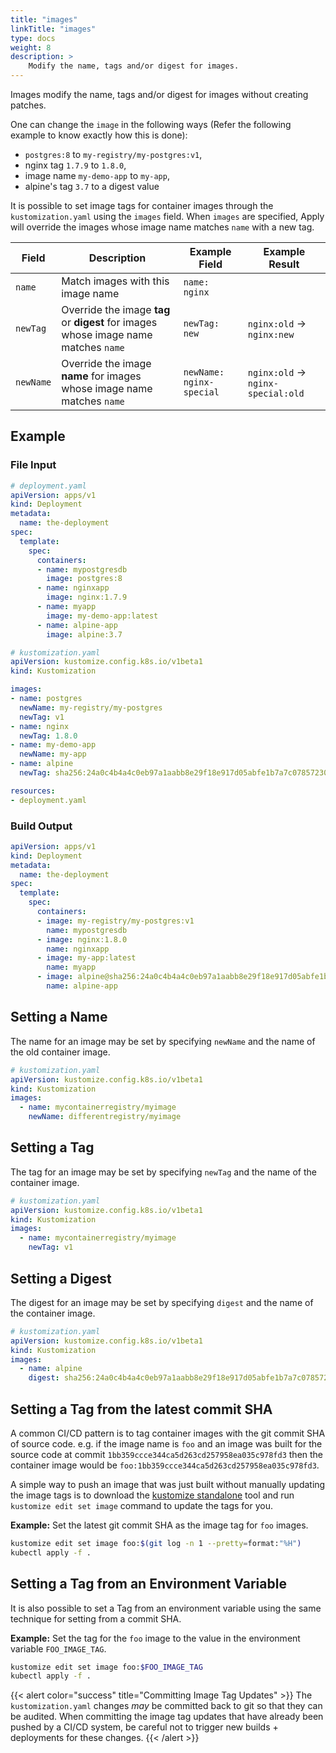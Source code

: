 ```yaml
---
title: "images"
linkTitle: "images"
type: docs
weight: 8
description: >
    Modify the name, tags and/or digest for images.
---
```


Images modify the name, tags and/or digest for images without creating patches. 

One can change the `image` in the following ways (Refer the following example to know exactly how this is done):

- `postgres:8` to `my-registry/my-postgres:v1`,
- nginx tag `1.7.9` to `1.8.0`,
- image name `my-demo-app` to `my-app`,
- alpine's tag `3.7` to a digest value

It is possible to set image tags for container images through
the `kustomization.yaml` using the `images` field.  When `images` are
specified, Apply will override the images whose image name matches `name` with a new
tag.


| Field     | Description                                                              | Example Field | Example Result |
|-----------|--------------------------------------------------------------------------|----------| --- |
| `name`    | Match images with this image name| `name: nginx`| |
| `newTag`  | Override the image **tag** or **digest** for images whose image name matches `name`    | `newTag: new` | `nginx:old` -> `nginx:new` |
| `newName` | Override the image **name** for images whose image name matches `name`   | `newName: nginx-special` | `nginx:old` -> `nginx-special:old` |


## Example

### File Input

```yaml
# deployment.yaml
apiVersion: apps/v1
kind: Deployment
metadata:
  name: the-deployment
spec:
  template:
    spec:
      containers:
      - name: mypostgresdb
        image: postgres:8
      - name: nginxapp
        image: nginx:1.7.9
      - name: myapp
        image: my-demo-app:latest
      - name: alpine-app
        image: alpine:3.7

```

```yaml
# kustomization.yaml
apiVersion: kustomize.config.k8s.io/v1beta1
kind: Kustomization

images:
- name: postgres
  newName: my-registry/my-postgres
  newTag: v1
- name: nginx
  newTag: 1.8.0
- name: my-demo-app
  newName: my-app
- name: alpine
  newTag: sha256:24a0c4b4a4c0eb97a1aabb8e29f18e917d05abfe1b7a7c07857230879ce7d3d3

resources:
- deployment.yaml

```

### Build Output

```yaml
apiVersion: apps/v1
kind: Deployment
metadata:
  name: the-deployment
spec:
  template:
    spec:
      containers:
      - image: my-registry/my-postgres:v1
        name: mypostgresdb
      - image: nginx:1.8.0
        name: nginxapp
      - image: my-app:latest
        name: myapp
      - image: alpine@sha256:24a0c4b4a4c0eb97a1aabb8e29f18e917d05abfe1b7a7c07857230879ce7d3d3
        name: alpine-app
```

## Setting a Name

The name for an image may be set by specifying `newName` and the name of the old container image.
```yaml
# kustomization.yaml
apiVersion: kustomize.config.k8s.io/v1beta1
kind: Kustomization
images:
  - name: mycontainerregistry/myimage
    newName: differentregistry/myimage
```

## Setting a Tag

The tag for an image may be set by specifying `newTag` and the name of the container image.
```yaml
# kustomization.yaml
apiVersion: kustomize.config.k8s.io/v1beta1
kind: Kustomization
images:
  - name: mycontainerregistry/myimage
    newTag: v1
```

## Setting a Digest

The digest for an image may be set by specifying `digest` and the name of the container image.
```yaml
# kustomization.yaml
apiVersion: kustomize.config.k8s.io/v1beta1
kind: Kustomization
images:
  - name: alpine
    digest: sha256:24a0c4b4a4c0eb97a1aabb8e29f18e917d05abfe1b7a7c07857230879ce7d3d3
```


## Setting a Tag from the latest commit SHA

A common CI/CD pattern is to tag container images with the git commit SHA of source code.  e.g. if
the image name is `foo` and an image was built for the source code at commit `1bb359ccce344ca5d263cd257958ea035c978fd3`
then the container image would be `foo:1bb359ccce344ca5d263cd257958ea035c978fd3`.

A simple way to push an image that was just built without manually updating the image tags is to
download the [kustomize standalone](https://github.com/kubernetes-sigs/kustomize/) tool and run
`kustomize edit set image` command to update the tags for you.

**Example:** Set the latest git commit SHA as the image tag for `foo` images.

```bash
kustomize edit set image foo:$(git log -n 1 --pretty=format:"%H")
kubectl apply -f .
```

## Setting a Tag from an Environment Variable

It is also possible to set a Tag from an environment variable using the same technique for setting from a commit SHA.

**Example:** Set the tag for the `foo` image to the value in the environment variable `FOO_IMAGE_TAG`.

```bash
kustomize edit set image foo:$FOO_IMAGE_TAG
kubectl apply -f .
```

{{< alert color="success" title="Committing Image Tag Updates" >}}
The `kustomization.yaml` changes *may* be committed back to git so that they
can be audited.  When committing the image tag updates that have already
been pushed by a CI/CD system, be careful not to trigger new builds +
deployments for these changes.
{{< /alert >}}
